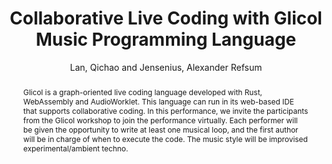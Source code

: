 ---
title: "Collaborative Live Coding with Glicol Music Programming Language"
abstract: "Glicol is a graph-oriented live coding language developed with Rust, WebAssembly and AudioWorklet. This language can run in its web-based IDE that supports collaborative coding. In this performance, we invite the participants from the Glicol workshop to join the performance virtually. Each performer will be given the opportunity to write at least one musical loop, and the first author will be in charge of when to execute the code. The music style will be improvised experimental/ambient techno."
address: "Barcelona, Spain"
booktitle: "Proceedings of the International Web Audio Conference"
editor: "Joglar-Ongay, Luis and Serra, Xavier and Font, Frederic and Tovstogan, Philip and Stolfi, Ariane and A. Correya, Albin and Ramires, Antonio and Bogdanov, Dmitry and Faraldo, Angel and Favory, Xavier"
month: "July"
publisher: "UPF"
series: "WAC '21"
pages: ""
id: "2021_19"
author: "Lan, Qichao and Jensenius, Alexander Refsum"
webAuthor: "Qichao Lan, Alexander Refsum Jensenius"
track: "Performance"
year: "2021"
tags: year2021
media: https://youtu.be/Ep5J97MDt7A
pdflink: "/_data/papers/pdf/2021/2021_19.pdf"
ISSN: "2663-5844"
---
